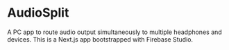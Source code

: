 # AudioSplit

A PC app to route audio output simultaneously to multiple headphones and devices. This is a Next.js app bootstrapped with Firebase Studio.
